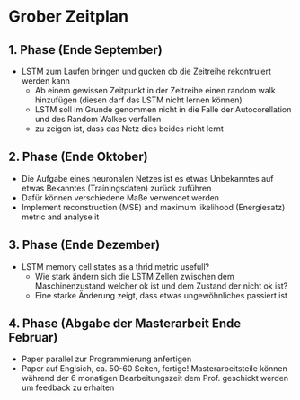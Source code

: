 # Grober Zeitplan
## 1. Phase (Ende September)
- LSTM zum Laufen bringen und gucken ob die Zeitreihe rekontruiert werden kann
    - Ab einem gewissen Zeitpunkt in der Zeitreihe einen random walk hinzufügen (diesen darf das LSTM nicht lernen können)
    - LSTM soll im Grunde genommen nicht in die Falle der Autocorellation und des Random Walkes verfallen
    - zu zeigen ist, dass das Netz dies beides nicht lernt

## 2. Phase (Ende Oktober)
- Die Aufgabe eines neuronalen Netzes ist es etwas Unbekanntes auf etwas Bekanntes (Trainingsdaten) zurück zuführen
- Dafür können verschiedene Maße verwendet werden 
- Implement reconstruction (MSE) and maximum likelihood (Energiesatz) metric and analyse it

## 3. Phase (Ende Dezember)
- LSTM memory cell states as a thrid metric usefull?
   - Wie stark ändern sich die LSTM Zellen zwischen dem Maschinenzustand welcher ok ist und dem Zustand der nicht ok ist?
   - Eine starke Änderung zeigt, dass etwas ungewöhnliches passiert ist

## 4. Phase (Abgabe der Masterarbeit Ende Februar)
- Paper parallel zur Programmierung anfertigen 
- Paper auf Englsich, ca. 50-60 Seiten, fertige! Masterarbeitsteile können während der 6 monatigen Bearbeitungszeit dem Prof. geschickt werden um feedback zu erhalten